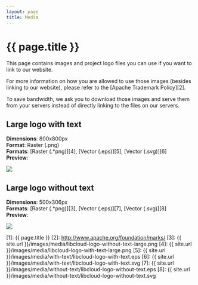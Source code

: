 ```yaml
---
layout: page
title: Media
---
```


# {{ page.title }}

This page contains images and project logo files you can use if you want to
link to our website.

For more information on how you are allowed to use those images (besides
linking to our website), please refer to the [Apache Trademark Policy][2].

To save bandwidth, we ask you to download those images and serve them from
your servers instead of directly linking to the files on our servers.

## Large logo with text

**Dimensions**: 800x800px  
**Format**: Raster (.png)  
**Formats**: [Raster (.*png)][4], [Vector (.eps)][5], [Vector (.svg)][6]  
**Preview**:

<a href="/images/media/libcloud-logo-with-text-large.png">
    <img src="/images/media/libcloud-logo-with-text-large-thumb.png" />
</a>

## Large logo without text

**Dimensions**: 500x306px  
**Formats**: [Raster (.*png)][3], [Vector (.eps)][7], [Vector (.svg)][8]  
**Preview**:

<a href="/images/media/libcloud-logo-without-text-large.png">
    <img src="/images/media/libcloud-logo-without-text-large-thumb.png" />
</a>

[1]: {{ page.title }}
[2]: http://www.apache.org/foundation/marks/
[3]: {{ site.url }}/images/media/libcloud-logo-without-text-large.png
[4]: {{ site.url }}/images/media/libcloud-logo-with-text-large.png
[5]: {{ site.url }}/images/media/with-text/libcloud-logo-with-text.eps
[6]: {{ site.url }}/images/media/with-text/libcloud-logo-with-text.svg
[7]: {{ site.url }}/images/media/without-text/libcloud-logo-without-text.eps
[8]: {{ site.url }}/images/media/without-text/libcloud-logo-without-text.svg
